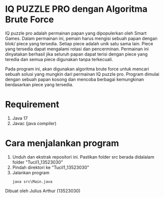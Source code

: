 # IQ PUZZLE PRO dengan Algoritma Brute Force

IQ puzzle pro adalah permainan papan yang dipopulerkan oleh Smart Games. Dalam permainan ini, pemain harus mengisi sebuah papan dengan blok/ piece yang tersedia. Setiap piece adalah unik satu sama lain. Piece yang tersedia dapat mengalami rotasi dan pencerminan. Permainan ini dinyatakan berhasil jika seluruh papan dapat terisi dengan piece yang teredia dan semua piece digunakan tanpa terkecuali. 

Pada program ini, akan digunakan algoritma brute force untuk mencari sebuah solusi yang mungkin dari permainan IQ puzzle pro.  Program dimulai dengan sebuah papan kosong dan mencoba berbagai kemungkinan berdasarkan piece yang tersedia.

# Requirement 
1. Java 17
2. Javac (java compiler)
   
# Cara menjalankan program
1. Unduh dan ekstrak repositori ini. Pastikan folder src berada didalalam folder "Tucil1_13523030"
3. Pindah direktori ke "Tucil1_13523030"
5. Jalankan program
    ```console
    java src\Main.java
    ```
Dibuat oleh Julius Arthur (13523030)
